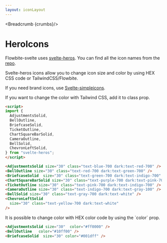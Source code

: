 ```yaml
---
layout: iconLayout
---
```


<script>
  import Htwo from '../utils/Htwo.svelte'
  import { Breadcrumb } from '$lib/index'
  import {
    AdjustmentsSolid,
    BellOutline,
    BriefcaseSolid,
    TicketOutline,
    ChartSquareBarSolid,
    CameraOutline,
    BellSolid,
    ChevronLeftSolid,
  } from "svelte-heros";

  let crumbs = [
    {
      label:'Home',
      href:'/'
    },
    {
      label:'Icons',
      href:'/icons/'
    },
    {
      label:'Heroicons',
      href:'/icons/heroicons'
    },
  ]
</script>

<Breadcrumb {crumbs}/>

<h1 class="text-3xl w-full dark:text-white py-8">HeroIcons</h1>

<p>Flowbite-svelte uses <a href="https://github.com/shinokada/svelte-heros" target="_blank">svelte-heros</a>.
You can find all the icon names from the <a href="https://github.com/shinokada/svelte-heros/blob/main/icon-names.md">repo</a>.</p>

<p class=" dark:text-white py-4">Svelte-heros icons allow you to change icon size and color by using HEX CSS code or TailwindCSS/Flowbite.</p>

<p class=" dark:text-white py-4">If you need brand icons, use <a href="https://github.com/shinokada/svelte-simpleicons" target="_blank">Svelte-simpleicons</a>.</p>

<Htwo label="Examples" />

<p class=" dark:text-white">If you want to change the color with Tailwind CSS, add it to class prop.</p>

<div class="container flex flex-wrap justify-center rounded-xl mx-auto bg-gradient-to-r bg-white dark:bg-gray-900 border border-gray-200 dark:border-gray-700 p-2 sm:p-6">
<AdjustmentsSolid size="30" class="text-blue-700 dark:text-red-700" />
<BellOutline size="30" class="text-red-700 dark:text-green-700" />
<BriefcaseSolid  size="30" class="text-green-700 dark:text-indigo-700" />
<ChartSquareBarSolid size="30" class="text-purple-700 dark:text-pink-700" />
<TicketOutline size="30" class="text-pink-700 dark:text-indigo-700" />
<CameraOutline size="30" class="text-indigo-700 dark:text-gray-100" />
<BellSolid size="30" class="text-gray-700 dark:text-white" />
<ChevronLeftSolid
  size="30" class="text-yellow-700 dark:text-white"
/>
</div>

```html
<script>
import {
  AdjustmentsSolid,
  BellOutline,
  BriefcaseSolid,
  TicketOutline,
  ChartSquareBarSolid,
  CameraOutline,
  BellSolid,
  ChevronLeftSolid,
} from "svelte-heros";
</script>

<AdjustmentsSolid size="30" class="text-blue-700 dark:text-red-700" />
<BellOutline size="30" class="text-red-700 dark:text-green-700" />
<BriefcaseSolid  size="30" class="text-green-700 dark:text-indigo-700" />
<ChartSquareBarSolid size="30" class="text-purple-700 dark:text-pink-700" />
<TicketOutline size="30" class="text-pink-700 dark:text-indigo-700" />
<CameraOutline size="30" class="text-indigo-700 dark:text-gray-100" />
<BellSolid size="30" class="text-gray-700 dark:text-white" />
<ChevronLeftSolid
  size="30" class="text-yellow-700 dark:text-white"
/>
```

<p>It is possible to change color with HEX color code by using the `color` prop.</p>


<div class="container flex flex-wrap justify-center rounded-xl mx-auto bg-gradient-to-r bg-white dark:bg-gray-900 border border-gray-200 dark:border-gray-700 p-2 sm:p-6">
<AdjustmentsSolid size="30"  color="#ff0000" />
<BellOutline   color="#10ff00" />
<BriefcaseSolid  size="30" color="#001dff" />
</div>

```html
<AdjustmentsSolid size="30"  color="#ff0000" />
<BellOutline   color="#10ff00" />
<BriefcaseSolid  size="30" color="#001dff" />
```